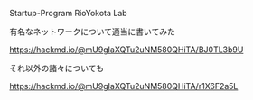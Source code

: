 Startup-Program RioYokota Lab

有名なネットワークについて適当に書いてみた

https://hackmd.io/@mU9gIaXQTu2uNM580QHiTA/BJ0TL3b9U

それ以外の諸々についても

https://hackmd.io/@mU9gIaXQTu2uNM580QHiTA/r1X6F2a5L
